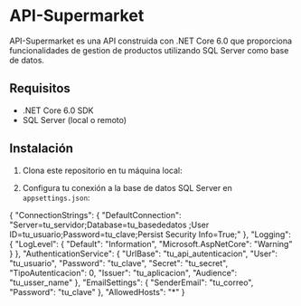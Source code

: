 # API-Supermarket
 
API-Supermarket es una API construida con .NET Core 6.0 que proporciona funcionalidades de gestion de productos utilizando SQL Server como base de datos.

## Requisitos

- .NET Core 6.0 SDK
- SQL Server (local o remoto)

## Instalación

1. Clona este repositorio en tu máquina local:

2. Configura tu conexión a la base de datos SQL Server en `appsettings.json`:
 
 {
  "ConnectionStrings": {
    "DefaultConnection": "Server=tu_servidor;Database=tu_basededatos ;User ID=tu_usuario;Password=tu_clave;Persist Security Info=True;"
  },
  "Logging": {
    "LogLevel": {
      "Default": "Information",
      "Microsoft.AspNetCore": "Warning"
    }
  },
  "AuthenticationService": {
    "UrlBase": "tu_api_autenticacion",
    "User": "tu_usuario",
    "Password": "tu_clave",
    "Secret": "tu_secret",
    "TipoAutenticacion": 0,
    "Issuer": "tu_aplicacion",
    "Audience": "tu_usser_name"
  },
  "EmailSettings": {
    "SenderEmail": "tu_correo",
    "Password": "tu_clave"
  },
  "AllowedHosts": "*"
}